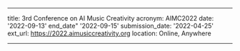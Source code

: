 ___
title: 3rd Conference on AI Music Creativity
acronym: AIMC2022
date: '2022-09-13'
end_date" '2022-09-15'
submission_date: '2022-04-25'
ext_url: https://2022.aimusiccreativity.org
location: Online, Anywhere
___
